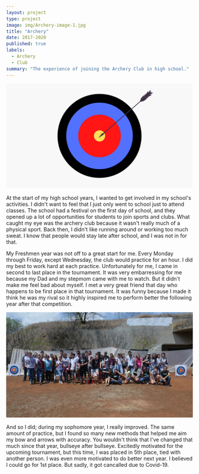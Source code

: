 ```yaml
---
layout: project
type: project
image: img/Archery-image-1.jpg
title: "Archery"
date: 2017-2020
published: true
labels:
  - Archery
  - Club
summary: "The experience of joining the Archery Club in high school."
---
```


<img class="img-fluid" src="../img/Archery.jpg">

At the start of my high school years, I wanted to get involved in my school's activities. I didn't want to feel that I just only went to school just to attend classes. The school had a festival on the first day of school, and they opened up a lot of opportunities for students to join sports and clubs. What caught my eye was the archery club because it wasn't really much of a physical sport. Back then, I didn't like running around or working too much sweat. I know that people would stay late after school, and I was not in for that.

My Freshmen year was not off to a great start for me. Every Monday through Friday, except Wednesday, the club would practice for an hour. I did my best to work hard at each practice. Unfortunately for me, I came in second to last place in the tournament. It was very embarressing for me because my Dad and my stepmom came with me to watch. But it didn't make me feel bad about myself. I met a very great friend that day who happens to be first place in that tournament. It was funny because I made it think he was my rival so it highly inspired me to perform better the following year after that competition.

<img class="img-fluid" src="../img/HighSchoolArchery.jpg">

And so I did; during my sophomore year, I really improved. The same amount of practice, but I found so many new methods that helped me aim my bow and arrows with accuracy. You wouldn't think that I've changed that much since that year, bullseye after bullseye. Excitedly motivated for the upcoming tournament, but this time, I was placed in 5th place, tied with another person. I was even more motivated to do better next year. I believed I could go for 1st place. But sadly, it got cancalled due to Covid-19.
